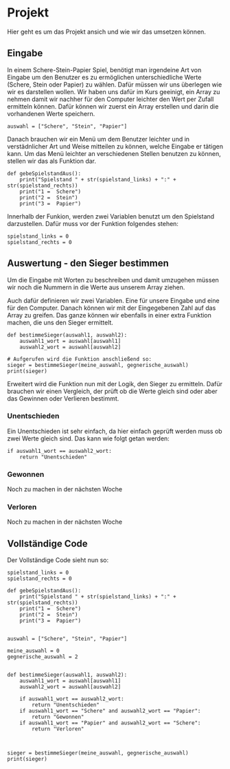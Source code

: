 # Projekt
Hier geht es um das Projekt ansich und wie wir das umsetzen können.


## Eingabe
In einem Schere-Stein-Papier Spiel, benötigt man irgendeine Art von Eingabe um den Benutzer es zu ermöglichen unterschiedliche Werte (Schere, Stein oder Papier) zu wählen. Dafür müssen wir uns überlegen wie wir es darstellen wollen. Wir haben uns dafür im Kurs geeinigt, ein Array zu nehmen damit wir nachher für den Computer leichter den Wert per Zufall ermitteln können. Dafür können wir zuerst ein Array erstellen und darin die vorhandenen Werte speichern.

```python3
auswahl = ["Schere", "Stein", "Papier"]
```

Danach brauchen wir ein Menü um dem Benutzer leichter und in verstädnlicher Art und Weise mitteilen zu können, welche Eingabe er tätigen kann. Um das Menü leichter an verschiedenen Stellen benutzen zu können, stellen wir das als Funktion dar.

```python3
def gebeSpielstandAus():
    print("Spielstand " + str(spielstand_links) + ":" + str(spielstand_rechts))
    print("1 =  Schere")
    print("2 =  Stein")
    print("3 =  Papier")
```

Innerhalb der Funkion, werden zwei Variablen benutzt um den Spielstand darzustellen. Dafür muss vor der Funktion folgendes stehen:

```python3
spielstand_links = 0
spielstand_rechts = 0
```

## Auswertung - den Sieger bestimmen

Um die Eingabe mit Worten zu beschreiben und damit umzugehen müssen wir noch die Nummern in die Werte aus unserem Array ziehen. 

Auch dafür definieren wir zwei Variablen. Eine für unsere Eingabe und eine für den Computer. Danach können wir mit der Eingegebenen Zahl auf das Array zu greifen. Das ganze können wir ebenfalls in einer extra Funktion machen, die uns den Sieger ermittelt. 

```python3
def bestimmeSieger(auswahl1, auswahl2):
    auswahl1_wort = auswahl[auswahl1]
    auswahl2_wort = auswahl[auswahl2]

# Aufgerufen wird die Funktion anschließend so:
sieger = bestimmeSieger(meine_auswahl, gegnerische_auswahl)
print(sieger)
```

Erweitert wird die Funktion nun mit der Logik, den Sieger zu ermitteln. Dafür brauchen wir einen Vergleich, der prüft ob die Werte gleich sind oder aber das Gewinnen oder Verlieren bestimmt.

### Unentschieden
Ein Unentschieden ist sehr einfach, da hier einfach geprüft werden muss ob zwei Werte gleich sind. Das kann wie folgt getan werden:

```python3
if auswahl1_wort == auswahl2_wort:
    return "Unentschieden"
```

### Gewonnen
Noch zu machen in der nächsten Woche

### Verloren
Noch zu machen in der nächsten Woche 


## Vollständige Code 

Der Vollständige Code sieht nun so:

```python3
spielstand_links = 0
spielstand_rechts = 0

def gebeSpielstandAus():
    print("Spielstand " + str(spielstand_links) + ":" + str(spielstand_rechts))
    print("1 =  Schere")
    print("2 =  Stein")
    print("3 =  Papier")


auswahl = ["Schere", "Stein", "Papier"]

meine_auswahl = 0
gegnerische_auswahl = 2


def bestimmeSieger(auswahl1, auswahl2):
    auswahl1_wort = auswahl[auswahl1]
    auswahl2_wort = auswahl[auswahl2]

    if auswahl1_wort == auswahl2_wort:
        return "Unentschieden"
    if auswahl1_wort == "Schere" and auswahl2_wort == "Papier":
        return "Gewonnen"
    if auswahl1_wort == "Papier" and auswahl2_wort == "Schere":
        return "Verloren"



sieger = bestimmeSieger(meine_auswahl, gegnerische_auswahl)
print(sieger)
```